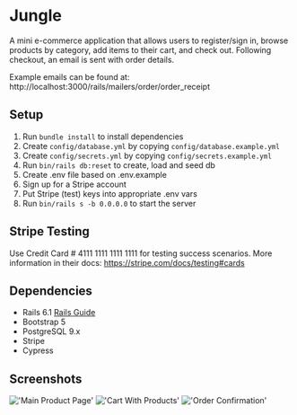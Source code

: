 # Jungle

A mini e-commerce application that allows users to register/sign in, browse products by category, add items to their cart, and check out. Following checkout, an email is sent with order details. 

Example emails can be found at:
http://localhost:3000/rails/mailers/order/order_receipt

## Setup
1. Run `bundle install` to install dependencies
2. Create `config/database.yml` by copying `config/database.example.yml`
3. Create `config/secrets.yml` by copying `config/secrets.example.yml`
4. Run `bin/rails db:reset` to create, load and seed db
5. Create .env file based on .env.example
6. Sign up for a Stripe account
7. Put Stripe (test) keys into appropriate .env vars
8. Run `bin/rails s -b 0.0.0.0` to start the server

## Stripe Testing
Use Credit Card # 4111 1111 1111 1111 for testing success scenarios.
More information in their docs: <https://stripe.com/docs/testing#cards>

## Dependencies

- Rails 6.1 [Rails Guide](http://guides.rubyonrails.org/v6.1/)
- Bootstrap 5
- PostgreSQL 9.x
- Stripe
- Cypress

## Screenshots
!['Main Product Page'](https://github.com/RJBaun/jungle/blob/master/public/images/Screenshot%202024-04-10%20at%209.50.12%E2%80%AFPM.png?raw=true)
!['Cart With Products'](https://github.com/RJBaun/jungle/blob/master/public/images/Screenshot%202024-04-10%20at%209.52.37%E2%80%AFPM.png?raw=true)
!['Order Confirmation'](https://github.com/RJBaun/jungle/blob/master/public/images/Screenshot%202024-04-10%20at%209.56.06%E2%80%AFPM.png?raw=true)
